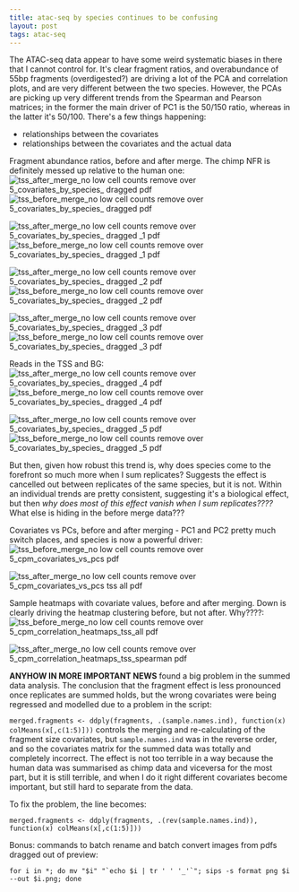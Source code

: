 ```yaml
---
title: atac-seq by species continues to be confusing
layout: post
tags: atac-seq
---
```


The ATAC-seq data appear to have some weird systematic biases in there that I cannot control for. It's clear fragment ratios, and overabundance of 55bp fragments (overdigested?) are driving a lot of the PCA and correlation plots, and are very different between the two species. However, the PCAs are picking up very different trends from the Spearman and Pearson matrices; in the former the main driver of PC1 is the 50/150 ratio, whereas in the latter it's 50/100. There's a few things happening:

* relationships between the covariates
* relationships between the covariates and the actual data

Fragment abundance ratios, before and after merge. The chimp NFR is definitely messed up relative to the human one:
![tss_after_merge_no low cell counts remove over 5_covariates_by_species_ dragged pdf](https://cloud.githubusercontent.com/assets/1609166/12260971/3934b998-b959-11e5-8220-285729fcb0ed.png)
![tss_before_merge_no low cell counts remove over 5_covariates_by_species_ dragged pdf](https://cloud.githubusercontent.com/assets/1609166/12260978/3960dbfe-b959-11e5-94ba-64db674f26fc.png)

![tss_after_merge_no low cell counts remove over 5_covariates_by_species_ dragged _1 pdf](https://cloud.githubusercontent.com/assets/1609166/12260970/39339d60-b959-11e5-830c-838698c2deab.png)
![tss_before_merge_no low cell counts remove over 5_covariates_by_species_ dragged _1 pdf](https://cloud.githubusercontent.com/assets/1609166/12260977/396018f4-b959-11e5-8313-1b4fae571999.png)

![tss_after_merge_no low cell counts remove over 5_covariates_by_species_ dragged _2 pdf](https://cloud.githubusercontent.com/assets/1609166/12260968/3932a7de-b959-11e5-847b-6debd7153d7e.png)
![tss_before_merge_no low cell counts remove over 5_covariates_by_species_ dragged _2 pdf](https://cloud.githubusercontent.com/assets/1609166/12260974/395c07e6-b959-11e5-9e81-fe88a6f345fd.png)

![tss_after_merge_no low cell counts remove over 5_covariates_by_species_ dragged _3 pdf](https://cloud.githubusercontent.com/assets/1609166/12260969/39333ad2-b959-11e5-8c56-27f780b28d68.png)
![tss_before_merge_no low cell counts remove over 5_covariates_by_species_ dragged _3 pdf](https://cloud.githubusercontent.com/assets/1609166/12260975/395c7136-b959-11e5-8f2d-3393bfba74c6.png)

Reads in the TSS and BG:
![tss_after_merge_no low cell counts remove over 5_covariates_by_species_ dragged _4 pdf](https://cloud.githubusercontent.com/assets/1609166/12260973/393781d2-b959-11e5-9635-01c91c32338f.png)
![tss_before_merge_no low cell counts remove over 5_covariates_by_species_ dragged _4 pdf](https://cloud.githubusercontent.com/assets/1609166/12260979/3963c9cc-b959-11e5-93fb-d4b66e09a6be.png)

![tss_after_merge_no low cell counts remove over 5_covariates_by_species_ dragged _5 pdf](https://cloud.githubusercontent.com/assets/1609166/12260972/39353440-b959-11e5-96be-2218178dd367.png)
![tss_before_merge_no low cell counts remove over 5_covariates_by_species_ dragged _5 pdf](https://cloud.githubusercontent.com/assets/1609166/12260976/395fb9ea-b959-11e5-869d-d42717c91de2.png)


But then, given how robust this trend is, why does species come to the forefront so much more when I sum replicates? Suggests the effect is cancelled out between replicates of the same species, but it is not. Within an individual trends are pretty consistent, suggesting it's a biological effect, but then *why does most of this effect vanish when I sum replicates????* What else is hiding in the before merge data???

Covariates vs PCs, before and after merging - PC1 and PC2 pretty much switch places, and species is now a powerful driver:
![tss_before_merge_no low cell counts remove over 5_cpm_covariates_vs_pcs pdf](https://cloud.githubusercontent.com/assets/1609166/12260076/964e238a-b954-11e5-9c59-90e12ac11262.png)

![tss_after_merge_no low cell counts remove over 5_cpm_covariates_vs_pcs tss all pdf](https://cloud.githubusercontent.com/assets/1609166/12260069/961df426-b954-11e5-82f9-6f84772a15d6.png)

Sample heatmaps with covariate values, before and after merging. Down is clearly driving the heatmap clustering before, but not after. Why????:
![tss_before_merge_no low cell counts remove over 5_cpm_correlation_heatmaps_tss_all pdf](https://cloud.githubusercontent.com/assets/1609166/12260075/964b01a0-b954-11e5-8420-0f9e293a4e6c.png)

![tss_after_merge_no low cell counts remove over 5_cpm_correlation_heatmaps_tss_spearman pdf](https://cloud.githubusercontent.com/assets/1609166/12260067/961a6464-b954-11e5-8721-b721e3241a8a.png)

**ANYHOW IN MORE IMPORTANT NEWS** found a big problem in the summed data analysis. The conclusion that the fragment effect is less pronounced once replicates are summed holds, but the wrong covariates were being regressed and modelled due to a problem in the script:

`merged.fragments <- ddply(fragments, .(sample.names.ind), function(x) colMeans(x[,c(1:5)]))` controls the merging and re-calculating of the fragment size covariates, but `sample.names.ind` was in the reverse order, and so the covariates matrix for the summed data was totally and completely incorrect. The effect is not too terrible in a way because the human data was summarised as chimp data and viceversa for the most part, but it is still terrible, and when I do it right different covariates become important, but still hard to separate from the data. 

To fix the problem, the line becomes: 

```
merged.fragments <- ddply(fragments, .(rev(sample.names.ind)), function(x) colMeans(x[,c(1:5)]))
```




Bonus: commands to batch rename and batch convert images from pdfs dragged out of preview:

```
for i in *; do mv "$i" "`echo $i | tr ' ' '_'`"; sips -s format png $i --out $i.png; done
```
